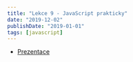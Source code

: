```yaml
---
title: "Lekce 9 - JavaScript prakticky"
date: "2019-12-02"
publishDate: "2019-01-01"
tags: [javascript]
---
```


- [Prezentace](/prezentace/prezentace9.html)
